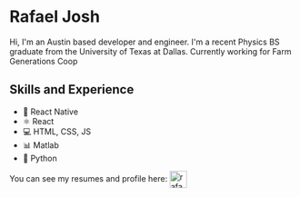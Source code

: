 # Rafael Josh

Hi, I'm an Austin based developer and engineer. I'm a recent Physics BS graduate from the University of Texas at Dallas. Currently working for Farm Generations Coop

## Skills and Experience
* 📱 React Native
* ⚛ React
* 💻 HTML, CSS, JS
* 📊 Matlab
* 🐍 Python



You can see my resumes and profile here:
<a href="https://linkedin.com/in/rafael-josh-261552153" target="blank"><img align="center" src="https://cdn.jsdelivr.net/npm/simple-icons@3.0.1/icons/linkedin.svg" alt="rafael-josh-261552153" height="30" width="30" /></a>
</p>
